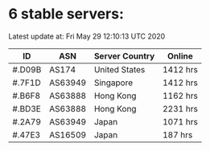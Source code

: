# 6 stable servers:

Latest update at: Fri May 29 12:10:13 UTC 2020

| ID | ASN | Server Country | Online |
| -- | --- | -------------- | ------ |
| #.D09B | AS174 | United States | 1412 hrs |
| #.7F1D | AS63949 | Singapore | 1412 hrs |
| #.B6F8 | AS63888 | Hong Kong | 1162 hrs |
| #.BD3E | AS63888 | Hong Kong | 2231 hrs |
| #.2A79 | AS63949 | Japan | 1071 hrs |
| #.47E3 | AS16509 | Japan | 187 hrs |

